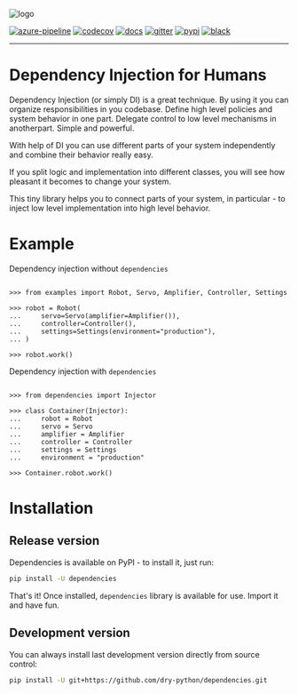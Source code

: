 ![logo](https://raw.githubusercontent.com/dry-python/brand/master/logo/dependencies.png)

[![azure-pipeline](https://dev.azure.com/dry-python/dependencies/_apis/build/status/dry-python.dependencies?branchName=master)](https://dev.azure.com/dry-python/dependencies/_build/latest?definitionId=2&branchName=master)
[![codecov](https://codecov.io/gh/dry-python/dependencies/branch/master/graph/badge.svg)](https://codecov.io/gh/dry-python/dependencies)
[![docs](https://readthedocs.org/projects/dependencies/badge/?version=latest)](http://dependencies.readthedocs.io/en/latest/?badge=latest)
[![gitter](https://badges.gitter.im/dry-python/dependencies.svg)](https://gitter.im/dry-python/dependencies)
[![pypi](https://img.shields.io/pypi/v/dependencies.svg)](https://pypi.python.org/pypi/dependencies/)
[![black](https://img.shields.io/badge/code%20style-black-000000.svg)](https://github.com/ambv/black)

---

# Dependency Injection for Humans

Dependency Injection (or simply DI) is a great technique. By using it you
can organize responsibilities in you codebase. Define high level
policies and system behavior in one part. Delegate control to low level
mechanisms in anotherpart. Simple and powerful.

With help of DI you can use different parts of your system independently
and combine their behavior really easy.

If you split logic and implementation into different classes, you will
see how pleasant it becomes to change your system.

This tiny library helps you to connect parts of your system, in particular - to
inject low level implementation into high level behavior.

# Example

Dependency injection without `dependencies`

```pycon

>>> from examples import Robot, Servo, Amplifier, Controller, Settings

>>> robot = Robot(
...     servo=Servo(amplifier=Amplifier()),
...     controller=Controller(),
...     settings=Settings(environment="production"),
... )

>>> robot.work()

```

Dependency injection with `dependencies`

```pycon

>>> from dependencies import Injector

>>> class Container(Injector):
...     robot = Robot
...     servo = Servo
...     amplifier = Amplifier
...     controller = Controller
...     settings = Settings
...     environment = "production"

>>> Container.robot.work()

```

# Installation

## Release version

Dependencies is available on PyPI - to install it, just run:

```bash
pip install -U dependencies
```

That's it! Once installed, `dependencies` library is available for use. Import
it and have fun.

## Development version

You can always install last development version directly from source
control:

```bash
pip install -U git+https://github.com/dry-python/dependencies.git
```
